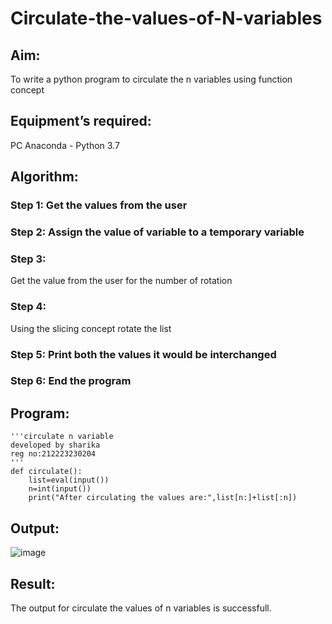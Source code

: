 # Circulate-the-values-of-N-variables
## Aim:
To write a python program to circulate the n variables using function concept
## Equipment’s required:
PC
Anaconda - Python 3.7
## Algorithm: 
### Step 1: Get the values from the user
### Step 2: Assign the value of variable to a temporary variable
### Step 3: 
Get the value from the user for the number of rotation
### Step 4: 
Using the slicing concept rotate the list

### Step 5: Print both the values it would be interchanged
### Step 6: End the program
## Program:
```
'''circulate n variable
developed by sharika
reg no:212223230204
'''
def circulate():
    list=eval(input())
    n=int(input())
    print("After circulating the values are:",list[n:]+list[:n])
```

## Output:

![image](https://github.com/SHARIKA818/Circulate-the-values-of-N-variables/assets/139834761/ee7af627-99df-4a82-8c23-adfb714f1b99)

## Result:
The output for circulate the values of n variables is successfull.
